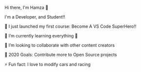 Hi there, I'm Hamza 👋

I'm a Developer, and Student!!

🔭 I just launched my first course: Become A VS Code SuperHero!!

🌱 I’m currently learning everything 🤣

👯 I’m looking to collaborate with other content creators

🥅 2020 Goals: Contribute more to Open Source projects

⚡ Fun fact: I love to modify cars and racing
